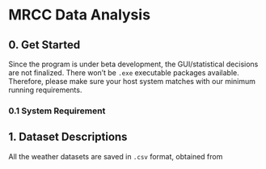 # MRCC Data Analysis

## 0. Get Started

Since the program is under beta development, the GUI/statistical decisions are not finalized. There won’t be `.exe` executable packages available. Therefore, please make sure your host system matches with our minimum running requirements.

### 0.1 System Requirement



## 1. Dataset Descriptions

All the weather datasets are saved in `.csv` format, obtained from 

